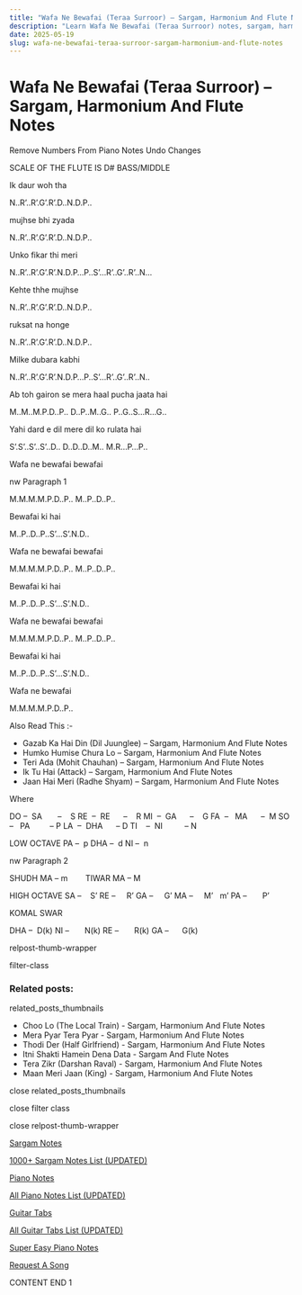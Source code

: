 ```yaml
---
title: "Wafa Ne Bewafai (Teraa Surroor) – Sargam, Harmonium And Flute Notes"
description: "Learn Wafa Ne Bewafai (Teraa Surroor) notes, sargam, harmonium notations and flute notes. Easy step-by-step tutorial for beginners."
date: 2025-05-19
slug: wafa-ne-bewafai-teraa-surroor-sargam-harmonium-and-flute-notes
---
```


# Wafa Ne Bewafai (Teraa Surroor) – Sargam, Harmonium And Flute Notes

Remove Numbers From Piano Notes
Undo Changes

SCALE OF THE FLUTE IS D# BASS/MIDDLE

Ik daur woh tha

N..R’..R’.G’.R’.D..N.D.P..

mujhse bhi zyada

N..R’..R’.G’.R’.D..N.D.P..

Unko fikar thi meri

N..R’..R’.G’.R’.N.D.P…P..S’…R’..G’..R’..N…

Kehte thhe mujhse

N..R’..R’.G’.R’.D..N.D.P..

ruksat na honge

N..R’..R’.G’.R’.D..N.D.P..

Milke dubara kabhi

N..R’..R’.G’.R’.N.D.P…P..S’…R’..G’..R’..N..

Ab toh gairon se mera haal pucha jaata hai

M..M..M.P.D..P.. D..P..M..G.. P..G..S…R…G..

Yahi dard e dil mere dil ko rulata hai

S’.S’..S’..S’..D.. D..D..D..M.. M.R…P…P..

Wafa ne bewafai bewafai

nw Paragraph 1

M.M.M.M.P.D..P.. M..P..D..P..

Bewafai ki hai

M..P..D..P..S’…S’.N.D..

Wafa ne bewafai bewafai

M.M.M.M.P.D..P.. M..P..D..P..

Bewafai ki hai

M..P..D..P..S’…S’.N.D..

Wafa ne bewafai bewafai

M.M.M.M.P.D..P.. M..P..D..P..

Bewafai ki hai

M..P..D..P..S’…S’.N.D..

Wafa ne bewafai

M.M.M.M.P.D..P..

Also Read This :-

* Gazab Ka Hai Din (Dil Juunglee) – Sargam, Harmonium And Flute Notes
* Humko Humise Chura Lo – Sargam, Harmonium And Flute Notes
* Teri Ada (Mohit Chauhan) – Sargam, Harmonium And Flute Notes
* Ik Tu Hai (Attack) – Sargam, Harmonium And Flute Notes
* Jaan Hai Meri (Radhe Shyam) – Sargam, Harmonium And Flute Notes

Where

DO –  SA       –    S
RE  –  RE      –    R
MI  –  GA      –    G
FA  –   MA      –  M
SO  –   PA         – P
LA  –  DHA      – D
TI    –  NI          – N

LOW OCTAVE
PA –  p
DHA –  d
NI –  n

nw Paragraph 2

SHUDH MA – m        TIWAR MA – M

HIGH OCTAVE
SA –    S’
RE –     R’
GA –     G’
MA –     M’   m’
PA –       P’

KOMAL SWAR

DHA –  D(k)
NI –       N(k)
RE –       R(k)
GA –      G(k)

relpost-thumb-wrapper

filter-class

### Related posts:

related_posts_thumbnails

* Choo Lo (The Local Train) - Sargam, Harmonium And Flute Notes
* Mera Pyar Tera Pyar - Sargam, Harmonium And Flute Notes
* Thodi Der (Half Girlfriend) - Sargam, Harmonium And Flute Notes
* Itni Shakti Hamein Dena Data - Sargam And Flute Notes
* Tera Zikr (Darshan Raval) - Sargam, Harmonium And Flute Notes
* Maan Meri Jaan (King) - Sargam, Harmonium And Flute Notes

close related_posts_thumbnails

close filter class

close relpost-thumb-wrapper

[Sargam Notes](/sargam-notes.html)

[1000+ Sargam Notes List (UPDATED)](/all-songs-list-sargam-notes.html)

[Piano Notes](/piano-notes.html)

[All Piano Notes List (UPDATED)](/all-songs-list-piano-notes.html)

[Guitar Tabs](/guitar-tabs.html)

[All Guitar Tabs List (UPDATED)](/all-songs-list-guitar-tabs.html)

[Super Easy Piano Notes](https://studywall.in/)

[Request A Song](/request-a-song.html)

CONTENT END 1

